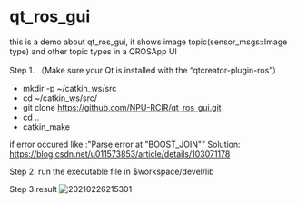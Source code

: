 # qt_ros_gui
this is a demo about qt_ros_gui, it shows image topic(sensor_msgs::Image type) and other topic types in a QROSApp UI

Step 1.
（Make sure your Qt is installed with the “qtcreator-plugin-ros”）
* mkdir -p ~/catkin_ws/src
* cd ~/catkin_ws/src/
* git clone https://github.com/NPU-RCIR/qt_ros_gui.git
* cd ..
* catkin_make

 if error occured like :"Parse error at "BOOST_JOIN""
 Solution: https://blog.csdn.net/u011573853/article/details/103071178

Step 2.
run the executable file in $workspace/devel/lib

Step 3.result
![20210226215301](https://user-images.githubusercontent.com/66043885/109308545-20b65f00-787d-11eb-96c6-b75b48ada358.png)
